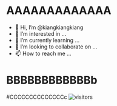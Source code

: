 # AAAAAAAAAAAAA
- 👋 Hi, I’m @kiangkiangkiang
- 👀 I’m interested in ...
- 🌱 I’m currently learning ...
- 💞️ I’m looking to collaborate on ...
- 📫 How to reach me ...

<!---
kiangkiangkiang/kiangkiangkiang is a ✨ special ✨ repository because its `README.md` (this file) appears on your GitHub profile.
You can click the Preview link to take a look at your changes.
--->
# BBBBBBBBBBBBb
#CCCCCCCCCCCCCCc
![visitors](https://kiangkiangkiang.kiangkiangkiang/badge?page_id=page.id)
